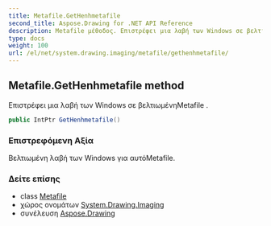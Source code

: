 ```yaml
---
title: Metafile.GetHenhmetafile
second_title: Aspose.Drawing for .NET API Reference
description: Metafile μέθοδος. Επιστρέφει μια λαβή των Windows σε βελτιωμένηMetafile .
type: docs
weight: 100
url: /el/net/system.drawing.imaging/metafile/gethenhmetafile/
---
```

## Metafile.GetHenhmetafile method

Επιστρέφει μια λαβή των Windows σε βελτιωμένηMetafile .

```csharp
public IntPtr GetHenhmetafile()
```

### Επιστρεφόμενη Αξία

Βελτιωμένη λαβή των Windows για αυτόMetafile.

### Δείτε επίσης

* class [Metafile](../)
* χώρος ονομάτων [System.Drawing.Imaging](../../metafile/)
* συνέλευση [Aspose.Drawing](../../../)


